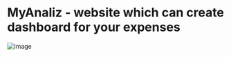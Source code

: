 # MyAnaliz - website which can create dashboard for your expenses
![image](https://github.com/max-shelll/MyAnaliz/assets/101334622/d40f4b21-d410-4043-9847-a061e38eabbc)
